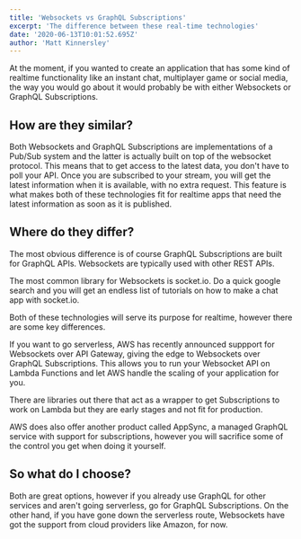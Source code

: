 ```yaml
---
title: 'Websockets vs GraphQL Subscriptions'
excerpt: 'The difference between these real-time technologies'
date: '2020-06-13T10:01:52.695Z'
author: 'Matt Kinnersley'
---
```


At the moment, if you wanted to create an application that has some kind of realtime functionality like an instant chat, multiplayer game or social media, the way you would go about it would probably be with either Websockets or GraphQL Subscriptions.

## How are they similar?

Both Websockets and GraphQL Subscriptions are implementations of a Pub/Sub system and the latter is actually built on top of the websocket protocol. This means that to get access to the latest data, you don't have to poll your API. Once you are subscribed to your stream, you will get the latest information when it is available, with no extra request. This feature is what makes both of these technologies fit for realtime apps that need the latest information as soon as it is published.

## Where do they differ?

The most obvious difference is of course GraphQL Subscriptions are built for GraphQL APIs. Websockets are typically used with other REST APIs.

The most common library for Websockets is socket.io. Do a quick google search and you will get an endless list of tutorials on how to make a chat app with socket.io.

Both of these technologies will serve its purpose for realtime, however there are some key differences.

If you want to go serverless, AWS has recently announced suppport for Websockets over API Gateway, giving the edge to Websockets over GraphQL Subscriptions. This allows you to run your Websocket API on Lambda Functions and let AWS handle the scaling of your application for you.

There are libraries out there that act as a wrapper to get Subscriptions to work on Lambda but they are early stages and not fit for production.

AWS does also offer another product called AppSync, a managed GraphQL service with support for subscriptions, however you will sacrifice some of the control you get when doing it yourself.

## So what do I choose?

Both are great options, however if you already use GraphQL for other services and aren't going serverless, go for GraphQL Subscriptions. On the other hand, if you have gone down the serverless route, Websockets have got the support from cloud providers like Amazon, for now.
